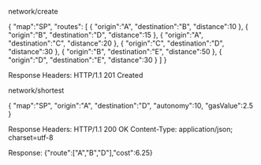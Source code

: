 network/create

{
  "map":"SP",
  "routes": [
    {
      "origin":"A",
      "destination":"B",
      "distance":10
    },
    {
      "origin":"B",
      "destination":"D",
      "distance":15
    },
    {
      "origin":"A",
      "destination":"C",
      "distance":20
    },
    {
      "origin":"C",
      "destination":"D",
      "distance":30
    },
    {
      "origin":"B",
      "destination":"E",
      "distance":50
    },
    {
      "origin":"D",
      "destination":"E",
      "distance":30
    }
  ]
}

Response Headers:
HTTP/1.1 201 Created

network/shortest

{
  "map":"SP",
  "origin":"A",
  "destination":"D",
  "autonomy":10,
  "gasValue":2.5
}

Response Headers:
HTTP/1.1 200 OK
Content-Type: application/json; charset=utf-8

Response:
{"route":["A","B","D"],"cost":6.25}